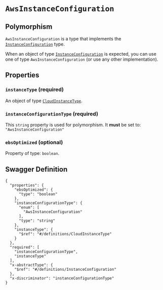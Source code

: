 # `AwsInstanceConfiguration` #



## Polymorphism ##

`AwsInstanceConfiguration` is a type that implements the [`InstanceConfiguration`](./../definitions/InstanceConfiguration.mkd) type.

When an object of type [`InstanceConfiguration`](./../definitions/InstanceConfiguration.mkd) is expected, you can use one of type `AwsInstanceConfiguration`
(or use any other implementation).




## Properties ##

### `instanceType` (required) ###




An object of type [`CloudInstanceType`](./../definitions/CloudInstanceType.mkd).



### `instanceConfigurationType` (required) ###




This `string` property is used for polymorphism. It **must** be set to: `"AwsInstanceConfiguration"`


### `ebsOptimized` (optional) ###




Property of type: `boolean`.







## Swagger Definition ##

    {
      "properties": {
        "ebsOptimized": {
          "type": "boolean"
        }, 
        "instanceConfigurationType": {
          "enum": [
            "AwsInstanceConfiguration"
          ], 
          "type": "string"
        }, 
        "instanceType": {
          "$ref": "#/definitions/CloudInstanceType"
        }
      }, 
      "required": [
        "instanceConfigurationType", 
        "instanceType"
      ], 
      "x-abstractType": {
        "$ref": "#/definitions/InstanceConfiguration"
      }, 
      "x-discriminator": "instanceConfigurationType"
    }
